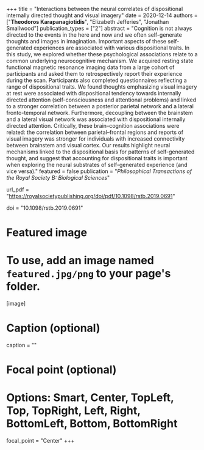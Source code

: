 +++
title = "Interactions between the neural correlates of dispositional internally directed thought and visual imagery"
date = 2020-12-14
authors = ["**Theodoros Karapanagiotidis**", "Elizabeth Jefferies", "Jonathan Smallwood"]
publication_types = ["2"]
abstract = "Cognition is not always directed to the events in the here and now and we often self-generate thoughts and images in imagination. Important aspects of these self-generated experiences are associated with various dispositional traits. In this study, we explored whether these psychological associations relate to a common underlying neurocognitive mechanism. We acquired resting state functional magnetic resonance imaging data from a large cohort of participants and asked them to retrospectively report their experience during the scan. Participants also completed questionnaires reflecting a range of dispositional traits. We found thoughts emphasizing visual imagery at rest were associated with dispositional tendency towards internally directed attention (self-consciousness and attentional problems) and linked to a stronger correlation between a posterior parietal network and a lateral fronto-temporal network. Furthermore, decoupling between the brainstem and a lateral visual network was associated with dispositional internally directed attention. Critically, these brain–cognition associations were related: the correlation between parietal–frontal regions and reports of visual imagery was stronger for individuals with increased connectivity between brainstem and visual cortex. Our results highlight neural mechanisms linked to the dispositional basis for patterns of self-generated thought, and suggest that accounting for dispositional traits is important when exploring the neural substrates of self-generated experience (and vice versa)."
featured = false
publication = "*Philosophical Transactions of the Royal Society B: Biological Sciences*"

url_pdf = "https://royalsocietypublishing.org/doi/pdf/10.1098/rstb.2019.0691"

doi = "10.1098/rstb.2019.0691"

# Featured image
# To use, add an image named `featured.jpg/png` to your page's folder. 
[image]
  # Caption (optional)
  caption = ""

  # Focal point (optional)
  # Options: Smart, Center, TopLeft, Top, TopRight, Left, Right, BottomLeft, Bottom, BottomRight
  focal_point = "Center"
+++



<script type='text/javascript' src='https://d1bxh8uas1mnw7.cloudfront.net/assets/embed.js'></script>
<script async src="https://badge.dimensions.ai/badge.js" charset="utf-8"></script>


<div style="width: 100px; display: inline-block;" data-badge-popover="right" data-badge-type="donut" data-doi="10.1098/rstb.2019.0691" data-hide-no-mentions="true" class="altmetric-embed"></div>
<div style="display: inline-block; margin-bottom: 4em; margin-right: 40em;" class="__dimensions_badge_embed__" data-doi="10.1098/rstb.2019.0691" data-hide-zero-citations="true" data-style="small_circle" ></div>
